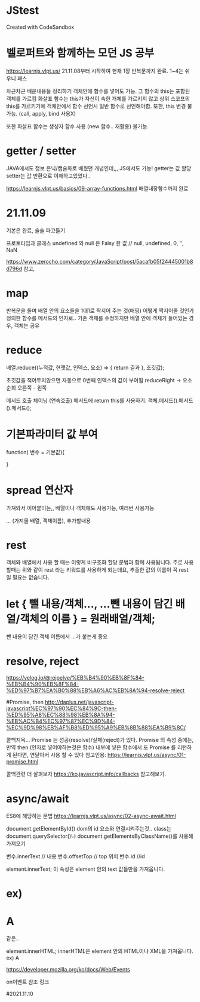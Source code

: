 # JStest

Created with CodeSandbox

# 벨로퍼트와 함께하는 모던 JS 공부

https://learnjs.vlpt.us/
21.11.08부터 시작하여
현재 1장 반복문까지 완료.
1~4는 쉬우니 패스

차근차근 배운내용들 정리하기
객체안에 함수를 넣어도 가능. 그 함수의 this는 포함된 객체를 가르킴
화살표 함수는 this가 자신이 속한 개체를 가르키지 않고 상위 스코프의 this를 가르키기에 객체안에서 함수 선언시 일반 함수로 선언해야함.
또한, this 변경 불가능. (call, apply, bind 사용X)

또한 화살표 함수는 생성자 함수 사용 (new 함수.. 재활용) 불가능.

# getter / setter

JAVA에서도 정보 은닉/캡슐화로 배웠던 개념인데,,, JS에서도 가능!
getter는 값 할당
setter는 값 반환으로 이해하고있었다..

https://learnjs.vlpt.us/basics/09-array-functions.html
배열내장함수까지 완료

# 21.11.09

기본은 완료, 슬슬 파고들기

프로토타입과 클래스
undefined 와 null 은 Falsy 한 값
// null, undefined, 0, '', NaN

https://www.zerocho.com/category/JavaScript/post/5acafb05f24445001b8d796d 참고,

# map

반복문을 돌며 배열 안의 요소들을 1대1로 짝지어 주는 것(매핑)
어떻게 짝지어줄 것인가 정의한 함수를 메서드의 인자로..
기존 객체를 수정하지만 배열 안에 객체가 들어있는 경우, 객체는 공유

# reduce

배열.reduce((누적값, 현잿값, 인덱스, 요소) => { return 결과 }, 초깃값);

초깃값을 적어두지않으면 자동으로 0번째 인덱스의 값이 부여됨
reduceRight -> 요소순회 오른쪽 - 왼쪽

메서드 호출 체이닝 (연속호출)
메서드에 return this를 사용하기.
객체.메서드().메서드().메서드();

# 기본파라미터 값 부여

function( 변수 = 기본값){

}

# spread 연산자

가져와서 이어붙이는,,
배열이나 객체에도 사용가능, 여러번 사용가능

... (가져올 배열, 객체이름),
추가할내용

# rest

객체와 배열에서 사용 할 때는 이렇게 비구조화 할당 문법과 함께 사용됩니다. 주로 사용 할때는 위와 같이 rest 라는 키워드를 사용하게 되는데요, 추출한 값의 이름이 꼭 rest 일 필요는 없습니다.

# let { 뺄 내용/객체..., ...뺀 내용이 담긴 배열/객체의 이름 } = 원래배열/객체;

뺀 내용이 담긴 객체 이름에서 ...가 붙는게 중요

# resolve, reject

https://velog.io/@rejoelve/%EB%B4%90%EB%8F%84-%EB%B4%90%EB%8F%84-%ED%97%B7%EA%B0%88%EB%A6%AC%EB%8A%94-resolve-reject

#Promise, then
http://daplus.net/javascript-javascript%EC%97%90%EC%84%9C-then-%ED%95%A8%EC%88%98%EB%8A%94-%EB%AC%B4%EC%97%87%EC%9D%84-%EC%9D%98%EB%AF%B8%ED%95%A9%EB%8B%88%EA%B9%8C/

콜백지옥...
Promise 는 성공(resolve)/실패(reject)가 있다.
Promise 의 속성 중에는, 만약 then (인자로 넣어야하는것은 함수) 내부에 넣은 함수에서 또 Promise 를 리턴하게 된다면, 연달아서 사용 할 수 있다
참고인용: https://learnjs.vlpt.us/async/01-promise.html

콜백관련 더 살펴보자
https://ko.javascript.info/callbacks
참고해보기.

# async/await

ES8에 해당하는 문법
https://learnjs.vlpt.us/async/02-async-await.html

document.getElementById()
dom의 id 요소와 연결시켜주는것..
class는 document.querySelector()나 document.getElementsByClassName()를 사용해 가져오기

변수.innerText // 내용
변수.offsetTop // top 위치
변수.id //id

element.innerText;
이 속성은 element 안의 text 값들만을 가져옵니다.

# ex) <h1>A</h1> 같은..

element.innerHTML;
innerHTML은 element 안의 HTML이나 XML을 가져옵니다.
ex) A

https://developer.mozilla.org/ko/docs/Web/Events

on이벤트 참조 링크

#2021.11.10
